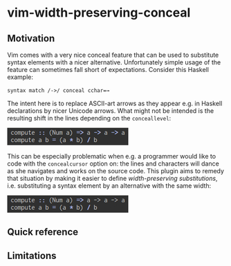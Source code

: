 # vim-width-preserving-conceal

## Motivation

Vim comes with a very nice conceal feature that can be used to substitute syntax elements with a nicer alternative.
Unfortunately simple usage of the feature can sometimes fall short of expectations. Consider this Haskell example:

```vimL
syntax match /->/ conceal cchar=→
```

The intent here is to replace ASCII-art arrows as they appear e.g. in Haskell declarations by nicer Unicode arrows. What
might not be intended is the resulting shift in the lines depending on the `conceallevel`:

![naive conceal](naive_conceal.gif)

This can be especially problematic when e.g. a programmer would like to code with the `concealcursor` option on: the
lines and characters will dance as she navigates and works on the source code. This plugin aims to remedy that situation
by making it easier to define *width-preserving substitutions*, i.e. substituting a syntax element by an alternative
with the same width:

![width-preserving conceal](preserving_conceal.gif)

## Quick reference

## Limitations


